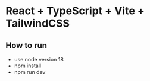 # React + TypeScript + Vite + TailwindCSS

## How to run
- use node version 18
- npm install
- npm run dev

